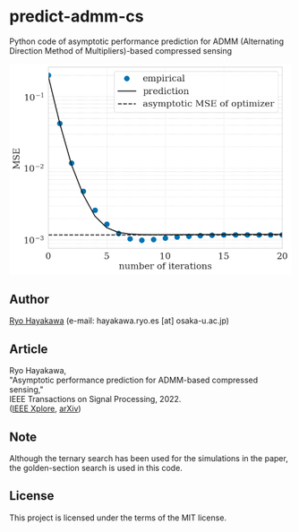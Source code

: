 # predict-admm-cs

Python code of asymptotic performance prediction for ADMM (Alternating Direction Method of Multipliers)-based compressed sensing

![figure](./code/figure/example_MSE_vs_iteration.png)

## Author

[Ryo Hayakawa](https://rhayakawa.github.io/index-e.html) (e-mail: hayakawa.ryo.es [at] osaka-u.ac.jp)

## Article

Ryo Hayakawa,  
"Asymptotic performance prediction for ADMM-based compressed sensing,"  
IEEE Transactions on Signal Processing, 2022.  
([IEEE Xplore](https://ieeexplore.ieee.org/document/9932009), [arXiv](https://arxiv.org/abs/2009.08545))

## Note

Although the ternary search has been used for the simulations in the paper, the golden-section search is used in this code.

## License

This project is licensed under the terms of the MIT license.
